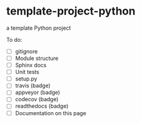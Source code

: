 # template-project-python
a template Python project

To do:
- [ ] gitignore
- [ ] Module structure
- [ ] Sphinx docs
- [ ] Unit tests
- [ ] setup.py
- [ ] travis (badge)
- [ ] appveyor (badge)
- [ ] codecov (badge)
- [ ] readthedocs (badge)
- [ ] Documentation on this page
